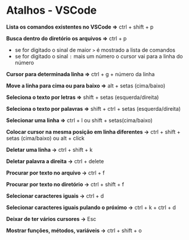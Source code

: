# Atalhos - VSCode 

**Lista os comandos existentes no VSCode =>** ctrl + shift + p

**Busca dentro do diretório os arquivos =>** ctrl + p

* se for digitado o sinal de maior `>` é mostrado a lista de comandos
* se for digitado o sinal `:` mais um número o cursor vai para a linha do número

**Cursor para determinada linha =>** ctrl + g + número da linha

**Move a linha para cima ou para baixo =>** alt + setas (cima/baixo)
 
**Seleciona o texto por letras =>** shift + setas (esquerda/direita)

**Seleciona o texto por palavras =>** shift + ctrl + setas (esquerda/direita)

**Selecionar uma linha =>** ctrl + l ou shift + setas(cima/baixo)

**Colocar cursor na mesma posição em linha diferentes ->** ctrl + shift + setas (cima/baixo) ou alt + click

**Deletar uma linha ->** ctrl + shift + k

**Deletar palavra a direita ->** ctrl + delete

**Procurar por texto no arquivo ->** ctrl + f

**Procurar por texto no diretório ->** ctrl + shift + f

**Selecionar caracteres iguais ->** ctrl + d

**Selecionar caracteres iguais pulando o próximo ->** ctrl + k + ctrl + d

**Deixar de ter vários cursores ->** Esc

**Mostrar funções, métodos, variáveis ->** ctrl + shift + o
